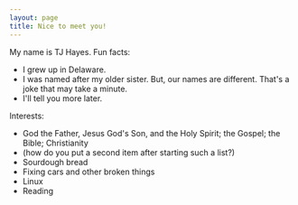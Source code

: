 ```yaml
---
layout: page
title: Nice to meet you!
---
```


My name is TJ Hayes. Fun facts:

- I grew up in Delaware.
- I was named after my older sister. But, our names are different. That's a joke that may take a minute.
- I'll tell you more later.

Interests:

- God the Father, Jesus God's Son, and the Holy Spirit; the Gospel; the Bible; Christianity
- (how do you put a second item after starting such a list?)
- Sourdough bread
- Fixing cars and other broken things
- Linux
- Reading
